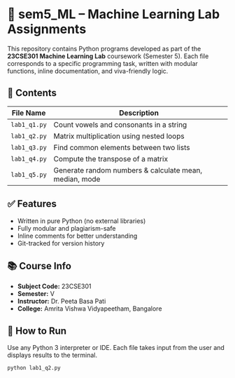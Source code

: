 # 🧠 sem5_ML – Machine Learning Lab Assignments

This repository contains Python programs developed as part of the **23CSE301 Machine Learning Lab** coursework (Semester 5). Each file corresponds to a specific programming task, written with modular functions, inline documentation, and viva-friendly logic.

## 📂 Contents

| File Name     | Description                             |
|---------------|------------------------------------------|
| `lab1_q1.py`  | Count vowels and consonants in a string  |
| `lab1_q2.py`  | Matrix multiplication using nested loops |
| `lab1_q3.py`  | Find common elements between two lists   |
| `lab1_q4.py`  | Compute the transpose of a matrix        |
| `lab1_q5.py`  | Generate random numbers & calculate mean, median, mode |

## ✅ Features

- Written in pure Python (no external libraries)
- Fully modular and plagiarism-safe
- Inline comments for better understanding
- Git-tracked for version history

## 📚 Course Info

- **Subject Code:** 23CSE301  
- **Semester:** V  
- **Instructor:** Dr. Peeta Basa Pati  
- **College:** Amrita Vishwa Vidyapeetham, Bangalore

## 🚀 How to Run

Use any Python 3 interpreter or IDE. Each file takes input from the user and displays results to the terminal.

```bash
python lab1_q2.py
